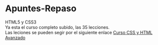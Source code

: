 # Apuntes-Repaso
 HTML5 y CSS3<br>
 Ya esta el curso completo subido, las 35 lecciones.
 <br>
 Las leciones se pueden segir por el siguiente enlace <a href="https://www.youtube.com/watch?v=4nkchdenw-U">Curso CSS y HTML Avanzado</a>
